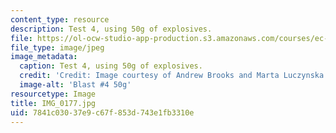 ```yaml
---
content_type: resource
description: Test 4, using 50g of explosives.
file: https://ol-ocw-studio-app-production.s3.amazonaws.com/courses/ec-s06-design-for-demining-spring-2007/7841c03037e9c67f853d743e1fb3310e_IMG_0177.jpg
file_type: image/jpeg
image_metadata:
  caption: Test 4, using 50g of explosives.
  credit: 'Credit: Image courtesy of Andrew Brooks and Marta Luczynska.'
  image-alt: 'Blast #4 50g'
resourcetype: Image
title: IMG_0177.jpg
uid: 7841c030-37e9-c67f-853d-743e1fb3310e
---
```

